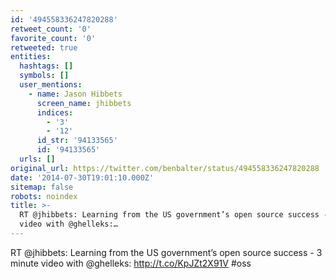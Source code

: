 ```yaml
---
id: '494558336247820288'
retweet_count: '0'
favorite_count: '0'
retweeted: true
entities:
  hashtags: []
  symbols: []
  user_mentions:
    - name: Jason Hibbets
      screen_name: jhibbets
      indices:
        - '3'
        - '12'
      id_str: '94133565'
      id: '94133565'
  urls: []
original_url: https://twitter.com/benbalter/status/494558336247820288
date: '2014-07-30T19:01:10.000Z'
sitemap: false
robots: noindex
title: >-
  RT @jhibbets: Learning from the US government’s open source success - 3 minute
  video with @ghelleks:…
---
```


RT @jhibbets: Learning from the US government’s open source success - 3 minute video with @ghelleks: http://t.co/KpJZt2X91V #oss